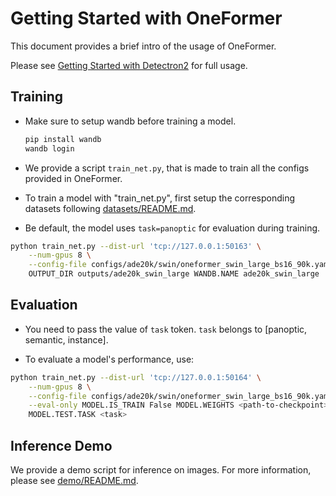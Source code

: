 # Getting Started with OneFormer

This document provides a brief intro of the usage of OneFormer.

Please see [Getting Started with Detectron2](https://github.com/facebookresearch/detectron2/blob/master/GETTING_STARTED.md) for full usage.

## Training

- Make sure to setup wandb before training a model.

  ```bash
  pip install wandb
  wandb login
  ```

- We provide a script `train_net.py`, that is made to train all the configs provided in OneFormer.

- To train a model with "train_net.py", first setup the corresponding datasets following [datasets/README.md](./datasets/README.md).

- Be default, the model uses `task=panoptic` for evaluation during training.

```bash
python train_net.py --dist-url 'tcp://127.0.0.1:50163' \
    --num-gpus 8 \
    --config-file configs/ade20k/swin/oneformer_swin_large_bs16_90k.yaml \
    OUTPUT_DIR outputs/ade20k_swin_large WANDB.NAME ade20k_swin_large
```

## Evaluation

- You need to pass the value of `task` token. `task` belongs to [panoptic, semantic, instance].

- To evaluate a model's performance, use:

```bash
python train_net.py --dist-url 'tcp://127.0.0.1:50164' \
    --num-gpus 8 \
    --config-file configs/ade20k/swin/oneformer_swin_large_bs16_90k.yaml \
    --eval-only MODEL.IS_TRAIN False MODEL.WEIGHTS <path-to-checkpoint> \
    MODEL.TEST.TASK <task>
```

## Inference Demo

We provide a demo script for inference on images. For more information, please see [demo/README.md](demo/README.md).
